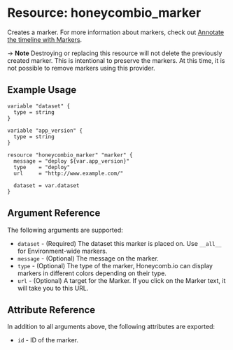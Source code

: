 # Resource: honeycombio_marker

Creates a marker. For more information about markers, check out [Annotate the timeline with Markers](https://docs.honeycomb.io/working-with-your-data/customizing-your-query/markers/).

-> **Note** Destroying or replacing this resource will not delete the previously created marker. This is intentional to preserve the markers. At this time, it is not possible to remove markers using this provider.

## Example Usage

```hcl
variable "dataset" {
  type = string
}

variable "app_version" {
  type = string
}

resource "honeycombio_marker" "marker" {
  message = "deploy ${var.app_version}"
  type    = "deploy"
  url     = "http://www.example.com/"

  dataset = var.dataset
}
```

## Argument Reference

The following arguments are supported:

* `dataset` - (Required) The dataset this marker is placed on. Use `__all__` for Environment-wide markers.
* `message` - (Optional) The message on the marker.
* `type` - (Optional) The type of the marker, Honeycomb.io can display markers in different colors depending on their type.
* `url` - (Optional) A target for the Marker. If you click on the Marker text, it will take you to this URL.

## Attribute Reference

In addition to all arguments above, the following attributes are exported:

* `id` - ID of the marker.
